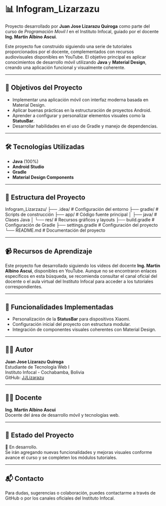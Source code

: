 # 📊 Infogram_Lizarzazu

Proyecto desarrollado por **Juan Jose Lizarazu Quiroga** como parte del curso de *Programación Movil I* en el Instituto Infocal, guiado por el docente **Ing. Martin Albino Ascui**.

Este proyecto fue construido siguiendo una serie de tutoriales proporcionados por el docente, complementados con recursos audiovisuales disponibles en YouTube. El objetivo principal es aplicar conocimientos de desarrollo móvil utilizando **Java** y **Material Design**, creando una aplicación funcional y visualmente coherente.

---

## 🎯 Objetivos del Proyecto

- Implementar una aplicación móvil con interfaz moderna basada en Material Design.
- Aplicar buenas prácticas en la estructuración de proyectos Android.
- Aprender a configurar y personalizar elementos visuales como la **StatusBar**.
- Desarrollar habilidades en el uso de Gradle y manejo de dependencias.

---

## 🛠️ Tecnologías Utilizadas

- **Java** (100%)
- **Android Studio**
- **Gradle**
- **Material Design Components**

---

## 📁 Estructura del Proyecto

Infogram_Lizarzazu/ 
├── .idea/ # Configuración del entorno 
├── gradle/ # Scripts de construcción 
├── app/ # Código fuente principal │ 
├── java/ # Clases Java 
│ └── res/ # Recursos gráficos y layouts 
├── build.gradle # Configuración de Gradle 
├── settings.gradle # Configuración del proyecto 
└── README.md # Documentación del proyecto


---

## 📹 Recursos de Aprendizaje

Este proyecto fue desarrollado siguiendo los videos del docente **Ing. Martin Albino Ascui**, disponibles en YouTube. Aunque no se encontraron enlaces específicos en esta búsqueda, se recomienda consultar el canal oficial del docente o el aula virtual del Instituto Infocal para acceder a los tutoriales correspondientes.

---

## 📱 Funcionalidades Implementadas

- Personalización de la **StatusBar** para dispositivos Xiaomi.
- Configuración inicial del proyecto con estructura modular.
- Integración de componentes visuales coherentes con Material Design.

---

## 👨‍🎓 Autor

**Juan Jose Lizarazu Quiroga**  
Estudiante de Tecnología Web I  
Instituto Infocal - Cochabamba, Bolivia  
GitHub: [JJLizarazu](https://github.com/JJLizarazu)

---

## 👨‍🏫 Docente

**Ing. Martin Albino Ascui**  
Docente del área de desarrollo móvil y tecnologías web.

---

## 📌 Estado del Proyecto

🚧 En desarrollo.  
Se irán agregando nuevas funcionalidades y mejoras visuales conforme avance el curso y se completen los módulos tutoriales.

---

## 📬 Contacto

Para dudas, sugerencias o colaboración, puedes contactarme a través de GitHub o por los canales oficiales del Instituto Infocal.

